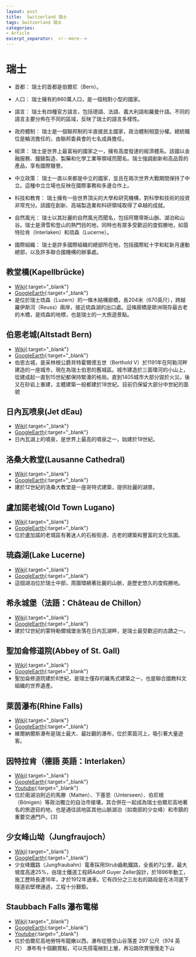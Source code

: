 ```yaml
---
layout: post
title:  Switzerland 瑞士
tags: Switzerland 瑞士 
categories:
- Article
excerpt_separator:  <!--more-->
---
```

# 瑞士
- 首都： 瑞士的首都是伯爾尼（Bern）。

- 人口： 瑞士擁有約860萬人口，是一個相對小型的國家。

- 語言： 瑞士有四種官方語言，包括德語、法語、義大利語和羅曼什語。不同的語言主要分佈在不同的區域，反映了瑞士的語言多樣性。

- 政府體制： 瑞士是一個聯邦制的半直接民主國家，政治體制相當分權。總統職位是輪流擔任的，由聯邦委員會的七名成員擔任。

- 經濟： 瑞士是世界上最富裕的國家之一，擁有高度發達的經濟體系。該國以金融服務、鐘錶製造、製藥和化學工業等領域而聞名。瑞士強調創新和高品質的產品，享有國際聲譽。

- 中立政策： 瑞士一直以來都是中立的國家，並且在兩次世界大戰期間保持了中立。這種中立立場也反映在國際事務和多邊合作上。

- 科技和教育： 瑞士擁有一些世界頂尖的大學和研究機構，對科學和技術的投資非常充分。該國在創新、高端製造業和科研領域取得了卓越的成就。

- 自然風光： 瑞士以其壯麗的自然風光而聞名，包括阿爾卑斯山脈、湖泊和山谷。瑞士是滑雪和登山的熱門目的地，同時也有眾多受歡迎的度假勝地，如茵特拉肯（Interlaken）和琉森（Lucerne）。

- 國際組織： 瑞士是許多國際組織的總部所在地，包括國際紅十字和紅新月運動總部，以及許多聯合國機構的辦事處。


## 教堂橋(Kapellbrücke)
- [Wiki](https://zh.wikipedia.org/zh-tw/%E6%95%99%E5%A0%82%E6%A1%A5 "Wiki"){:target="_blank"} 
- [GoogleEarth](https://earth.google.com/web/search/Kapellbr%c3%bccke/@47.05140844,8.30785295,430.32688912a,726.35912428d,34.99999957y,-1.52568532h,58.6691174t,0r/ "GoogleEarth"){:target="_blank"} 
- 是位於瑞士琉森（Luzern）的一條木結構廊橋，長204米（670英尺），跨越羅伊斯河（Reuss）兩岸，接近琉森湖的出口處。這條廊橋是歐洲現存最古老的木橋，是琉森的地標，也是瑞士的一大旅遊景點。

## 伯恩老城(Altstadt Bern)
- [Wiki](https://zh.wikipedia.org/zh-tw/%E4%BC%AF%E5%B0%94%E5%B0%BC%E8%80%81%E5%9F%8E "Wiki"){:target="_blank"} 
- [GoogleEarth](https://earth.google.com/web/search/Altstadt+Bern/@46.94831341,7.45025832,549.68507286a,695.05411428d,35y,3.89126575h,42.38955968t,0r/ "GoogleEarth"){:target="_blank"} 
- 伯恩古城，是采林根公爵貝特霍爾德五世（Berthold V）於1191年在阿勒河畔建造的一座城市，現在為瑞士伯恩的舊城區。城市建造於三面環河的小山上，從建成起一直到15世紀都保持緊湊的格局。直到1405城市大部分毀於火災。後又在砂岩上重建，主體建築一般都建於18世紀。目前仍保留大部分中世紀的面貌

## 日內瓦喷泉(Jet dEau)
- [Wiki](https://zh.wikipedia.org/zh-tw/%E5%A4%A7%E5%99%B4%E6%B3%89 "Wiki"){:target="_blank"} 
- [GoogleEarth](https://earth.google.com/web/search/%e6%97%a5%e5%85%a7%e7%93%a6%e5%96%b7%e6%b3%89/@46.207157,6.15623134,373.37794424a,790.42891583d,35y,20.01062231h,60.98844778t,0r/ "GoogleEarth"){:target="_blank"} 
- 日內瓦湖上的噴泉，是世界上最高的噴泉之一，始建於19世紀。

## 洛桑大教堂(Lausanne Cathedral)
- [Wiki](https://zh.wikipedia.org/zh-tw/%E6%B4%9B%E6%A1%91%E5%A4%A7%E6%95%99%E5%A0%82 "Wiki"){:target="_blank"} 
- [GoogleEarth](https://earth.google.com/web/search/Lausanne+Cathedral/@46.52258279,6.6352202,549.68208139a,800.58506174d,35y,15.19673946h,67.11174325t,0r/ "GoogleEarth"){:target="_blank"} 
- 建於12世紀的洛桑大教堂是一座哥特式建築，提供壯麗的湖景。

## 盧加諾老城(Old Town Lugano)
- [Wiki](https://zh.wikipedia.org/wiki/%E7%9B%A7%E5%8A%A0%E8%AB%BE "Wiki"){:target="_blank"} 
- [GoogleEarth](https://earth.google.com/web/search/Old+Town+Lugano/@46.00532874,8.9531688,286.46004603a,749.4967191d,34.99999961y,7.73843765h,51.61081063t,0r/ "GoogleEarth"){:target="_blank"} 
- 位於盧加諾的老城區有著迷人的石板街道、古老的建築和豐富的文化氛圍。

## 琉森湖(Lake Lucerne)
- [Wiki](https://zh.wikipedia.org/wiki/琉森湖 "Wiki"){:target="_blank"} 
- [GoogleEarth](https://earth.google.com/web/search/Lake+Lucerne/@47.01666005,8.43667187,430.01980879a,21079.64761761d,35y,8.17152948h,39.68229092t,360r/ "GoogleEarth"){:target="_blank"} 
- 這個湖泊位於瑞士中部，周圍環繞著壯麗的山脈，是歷史悠久的度假勝地。

## 希永城堡（法語：Château de Chillon）
- [Wiki](https://zh.wikipedia.org/zh-tw/%E5%B8%8C%E6%B0%B8%E5%9F%8E%E5%A0%A1"Wiki"){:target="_blank"} 
- [GoogleEarth](https://earth.google.com/web/search/Chillon+Castle/@46.41448619,6.92763899,397.0331167a,820.52716094d,35y,7.11808572h,60.60086585t,0r/ "GoogleEarth"){:target="_blank"} 
- 建於12世紀的蒙特勒爾城堡坐落在日内瓦湖畔，是瑞士最受歡迎的古蹟之一。

## 聖加侖修道院(Abbey of St. Gall)
- [Wiki](https://zh.wikipedia.org/wiki/圣加仑修道院 "Wiki"){:target="_blank"} 
- [GoogleEarth](https://earth.google.com/web/search/Abbey+of+St.+Gall/@47.42368444,9.37760139,673.2654482a,817.30046827d,34.99999953y,-2.02424341h,55.26827574t,0r/ "GoogleEarth"){:target="_blank"} 
- 聖加侖修道院建於8世紀，是瑞士僅存的羅馬式建築之一，也是聯合國教科文組織的世界遺產。

## 萊茵瀑布(Rhine Falls)
- [Wiki](https://zh.wikipedia.org/zh-tw/%E8%90%8A%E8%8C%B5%E7%80%91%E5%B8%83 "Wiki"){:target="_blank"} 
- [GoogleEarth](https://earth.google.com/web/search/Rhine+Falls/@47.67751517,8.61563162,378.62594581a,731.83626914d,34.99999955y,12.54616612h,46.12941167t,0r/ "GoogleEarth"){:target="_blank"} 
- 維爾納爾斯瀑布是瑞士最大、最壯觀的瀑布，位於萊茵河上，吸引著大量遊客。

## 因特拉肯（德語 英語：Interlaken）
- [Wiki](https://zh.wikipedia.org/zh-tw/%E5%9B%A0%E7%89%B9%E6%8B%89%E8%82%AF "Wiki"){:target="_blank"} 
- [GoogleEarth](https://earth.google.com/web/search/%e5%b0%91%e5%a5%b3/@46.68597133,7.85666161,567.43862163a,2150.83838838d,35y,-2.07085127h,2.51545213t,0r/ "GoogleEarth"){:target="_blank"} 
- [Youtube](https://youtu.be/ra0SicbafZc?si=ry4GfzpTIBEK-3GA "YT"){:target="_blank"} 
- 位於兩湖泊附近的馬滕（Matten）、下塞恩（Unterseen）、伯尼根（Bönigen）等政治獨立的自治市接壤，其合併在一起成為瑞士伯爾尼高地著名的旅遊目的地，也是通往該地區其他山脈湖泊（如南部的少女峰）和市鎮的重要交通門戶。[3]

## 少女峰山坳（Jungfraujoch）
- [Wiki](https://zh.wikipedia.org/zh-tw/%E5%B0%91%E5%A5%B3%E5%B3%B0%E5%B1%B1%E5%9D%B3 "Wiki"){:target="_blank"} 
- [GoogleEarth](https://earth.google.com/web/search/%e5%b0%91%e5%a5%b3/@46.58139459,7.95971646,2007.75947052a,43265.14188913d,35y,-0h,0t,0r/ "GoogleEarth"){:target="_blank"} 
- 少女峰鐵路（Jungfraubahn）電車採用Strub齒軌鐵路，全長約7公里，最大坡度高達25%，由瑞士鐵道工程師Adolf Guyer Zeller設計，於1896年動工，施工歷時長達16年，才於1912年通車。它有四分之三左右的路段是在冰河底下隧道岩壁裡通過，工程十分艱鉅。

## Staubbach Falls 瀑布電梯
- [Wiki](https://en.wikipedia.org/wiki/Staubbach_Falls "Wiki"){:target="_blank"} 
- [GoogleEarth](https://earth.google.com/web/search/Geirangerfjord/@46.58981652,7.9052179,1035.25869804a,21497.81580587d,35y,0h,0t,0r/ "GoogleEarth"){:target="_blank"} 
- [Youtube](https://www.youtube.com/watch?v=csnD5EVL5z8&ab_channel=GoodStuff "YT"){:target="_blank"} 
- 位於伯爾尼高地勞特布龍嫩以西。瀑布從懸空山谷落差 297 公尺（974 英尺） 
瀑布有十個觀賞點，可以先搭電梯到上層，再沿路欣賞慢慢走下山

